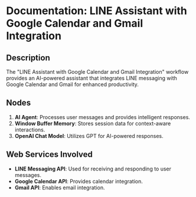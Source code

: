 # Documentation: LINE Assistant with Google Calendar and Gmail Integration

## Description
The "LINE Assistant with Google Calendar and Gmail Integration" workflow provides an AI-powered assistant that integrates LINE messaging with Google Calendar and Gmail for enhanced productivity.

## Nodes
1. **AI Agent**: Processes user messages and provides intelligent responses.
2. **Window Buffer Memory**: Stores session data for context-aware interactions.
3. **OpenAI Chat Model**: Utilizes GPT for AI-powered responses.

## Web Services Involved
- **LINE Messaging API**: Used for receiving and responding to user messages.
- **Google Calendar API**: Provides calendar integration.
- **Gmail API**: Enables email integration.
